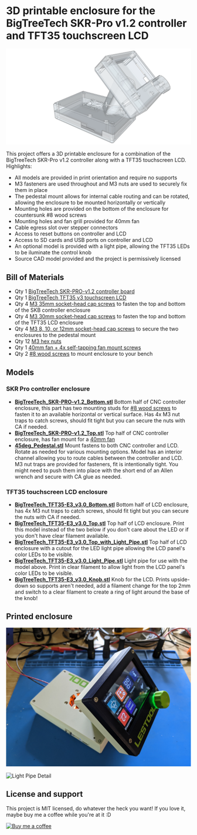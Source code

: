 # 3D printable enclosure for the BigTreeTech SKR-Pro v1.2 controller and TFT35 touchscreen LCD

![Model](https://github.com/aderusha/BigTreeTech-SKR-PRO-TFT35-Enclosure/blob/main/images/BigTreeTech-SKR-PRO-TFT35-Enclosure-transparent.png?raw=true)

This project offers a 3D printable enclosure for a combination of the BigTreeTech SKR-Pro v1.2 controller along with a TFT35 touchscreen LCD.  Highlights:

* All models are provided in print orientation and require no supports
* M3 fasteners are used throughout and M3 nuts are used to securely fix them in place
* The pedestal mount allows for internal cable routing and can be rotated, allowing the enclosure to be mounted horizontally or vertically
* Mounting holes are provided on the bottom of the enclosure for countersunk #8 wood screws
* Mounting holes and fan grill provided for 40mm fan
* Cable egress slot over stepper connectors
* Access to reset buttons on controller and LCD
* Access to SD cards and USB ports on controller and LCD
* An optional model is provided with a light pipe, allowing the TFT35 LEDs to be iluminate the control knob
* Source CAD model provided and the project is permissively licensed

## Bill of Materials

* Qty 1 [BigTreeTech SKR-PRO-v1.2 controller board](https://amzn.to/3oKwnFZ)
* Qty 1 [BigTreeTech TFT35 v3 touchscreen LCD](https://amzn.to/2WYr6PI)
* Qty 4 [M3 35mm socket-head cap screws](https://amzn.to/3mAaS8f) to fasten the top and bottom of the SKB controller enclosure
* Qty 4 [M3 30mm socket-head cap screws](https://amzn.to/3mAaS8f) to fasten the top and bottom of the TFT35 LCD enclosure
* Qty 4 [M3 8, 10, or 12mm socket-head cap screws](https://amzn.to/3mAAOAt) to secure the two enclosures to the pedestal mount
* Qty 12 [M3 hex nuts](https://amzn.to/3mAAOAt)
* Qty 1 [40mm fan + 4x self-tapping fan mount screws](https://amzn.to/3DpozgQ)
* Qty 2 [#8 wood screws](https://amzn.to/3oEBPKy) to mount enclosure to your bench

## Models

### SKR Pro controller enclosure
* **[BigTreeTech_SKR-PRO-v1.2_Bottom.stl](BigTreeTech_SKR-PRO-v1.2_Bottom.stl)** Bottom half of CNC controller enclosure, this part has two mounting studs for [#8 wood screws](https://amzn.to/3oEBPKy) to fasten it to an available horizontal or vertical surface.  Has 4x M3 nut traps to catch screws, should fit tight but you can secure the nuts with CA if needed.
* **[BigTreeTech_SKR-PRO-v1.2_Top.stl](BigTreeTech_SKR-PRO-v1.2_Top.stl)** Top half of CNC controller enclosure, has fan mount for a [40mm fan](https://amzn.to/3DpozgQ)
* **[45deg_Pedestal.stl](45deg_Pedestal.stl)** Mount fastens to both CNC controller and LCD.  Rotate as needed for various mounting options. Model has an interior channel allowing you to route cables between the controller and LCD.  M3 nut traps are provided for fasteners, fit is intentionally tight.  You might need to push them into place with the short end of an Allen wrench and secure with CA glue as needed.

### TFT35 touchscreen LCD enclosure
* **[BigTreeTech_TFT35-E3_v3.0_Bottom.stl](BigTreeTech_TFT35-E3_v3.0_Bottom.stl)** Bottom half of LCD enclosure, has 4x M3 nut traps to catch screws, should fit tight but you can secure the nuts with CA if needed.
* **[BigTreeTech_TFT35-E3_v3.0_Top.stl](BigTreeTech_TFT35-E3_v3.0_Top.stl)** Top half of LCD enclosure.  Print this model instead of the two below if you don't care about the LED or if you don't have clear filament available.
* **[BigTreeTech_TFT35-E3_v3.0_Top_with_Light_Pipe.stl](BigTreeTech_TFT35-E3_v3.0_Top_with_Light_Pipe.stl)** Top half of LCD enclosure with a cutout for the LED light pipe allowing the LCD panel's color LEDs to be visible.
* **[BigTreeTech_TFT35-E3_v3.0_Light_Pipe.stl](BigTreeTech_TFT35-E3_v3.0_Light_Pipe.stl)** Light pipe for use with the model above.  Print in clear filament to allow light from the LCD panel's color LEDs to be visible.
* **[BigTreeTech_TFT35-E3_v3.0_Knob.stl](BigTreeTech_TFT35-E3_v3.0_Knob.stl)** Knob for the LCD.  Prints upside-down so supports aren't needed, add a filament change for the top 2mm and switch to a clear filament to create a ring of light around the base of the knob!

## Printed enclosure

![Assembled enclosure](https://github.com/aderusha/BigTreeTech-SKR-PRO-TFT35-Enclosure/blob/main/images/Assembled.jpg?raw=true)

![Light Pipe Detail](https://github.com/aderusha/BigTreeTech-SKR-PRO-TFT35-Enclosure/blob/main/images/Light_pipe_disassembled.png?raw=true)

## License and support

This project is MIT licensed, do whatever the heck you want!  If you love it, maybe buy me a coffee while you're at it :D

[![Buy me a coffee](https://www.buymeacoffee.com/assets/img/custom_images/black_img.png)](https://www.buymeacoffee.com/gW5rPpsKR)